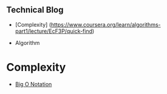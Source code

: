 ## Technical Blog



-  [Complexity] (https://www.coursera.org/learn/algorithms-part1/lecture/EcF3P/quick-find)
 


- Algorithm


# Complexity
  -  [Big O Notation](https://www.youtube.com/watch?v=v4cd1O4zkGw)
